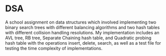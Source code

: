 # DSA
A school assignment on data structures which involved implementing two binary search trees with different balancing algorithms and two hash tables with different collision handling resolutions. My implementation includes an AVL tree, RB tree, Separate Chaining hash table, and Quadratic probing hash table with the operations insert, delete, search, as well as a test file for testing the time complexity of implementations.

